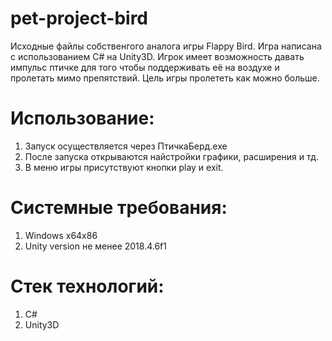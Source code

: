 # pet-project-bird
Исходные файлы собственгого аналога игры Flappy Bird. Игра написана с использованием C# на Unity3D. Игрок имеет возможность давать импульс птичке для того чтобы поддерживать её на воздухе и пролетать мимо препятствий. Цель игры пролететь как можно больше.

# Использование:
1. Запуск осуществляется через ПтичкаБерд.exe
2. После запуска открываются найстройки графики, расширения и тд.
3. В меню игры присутствуют кнопки play и exit.
   
# Системные требования:
1. Windows x64x86
2. Unity version не менее 2018.4.6f1
   
# Стек технологий:
1. C#
2. Unity3D
